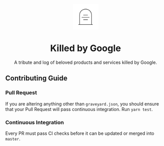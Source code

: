 <div align="center">
  <img src="../assets/tombstone.png" alt="tombstone" style="height: 80px; width: 80px; padding: 0 20px;">
  <h1>Killed by Google</h1>
  <p>A tribute and log of beloved products and services killed by Google.</p>
</div>

## Contributing Guide

### Pull Request

If you are altering anything other than `graveyard.json`, you should ensure that your Pull Request will pass continuous integration. Run `yarn test`.

### Continuous Integration
Every PR must pass CI checks before it can be updated or merged into `master`.
